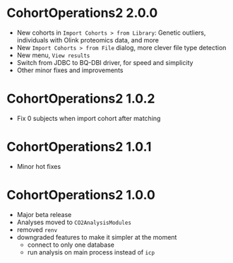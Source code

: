 # CohortOperations2 2.0.0
- New cohorts in `Import Cohorts > from Library`:  Genetic outliers, individuals with Olink proteomics data, and more
- New `Import Cohorts > from File` dialog, more clever file type detection
- New menu, `View results`
- Switch from JDBC to BQ-DBI driver, for speed and simplicity
- Other minor fixes and improvements

# CohortOperations2 1.0.2

- Fix 0 subjects when import cohort after matching

# CohortOperations2 1.0.1

- Minor hot fixes

# CohortOperations2 1.0.0
- Major beta release
- Analyses moved to `CO2AnalysisModules`
- removed `renv`
- downgraded features to make it simpler at the moment
  - connect to only one database
  - run analysis on main process instead of `icp`
